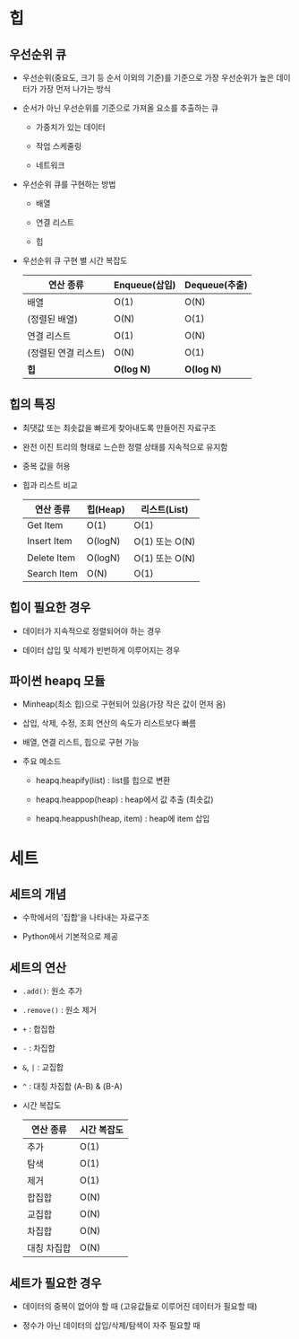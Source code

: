 # 힙

## 우선순위 큐

- 우선순위(중요도, 크기 등 순서 이외의 기준)를 기준으로 가장 우선순위가 높은 데이터가 가장 먼저 나가는 방식

- 순서가 아닌 우선순위를 기준으로 가져올 요소를 추출하는 큐

  - 가중치가 있는 데이터

  - 작업 스케줄링

  - 네트워크

- 우선순위 큐를 구현하는 방법

  - 배열

  - 연결 리스트

  - 힙

- 우선순위 큐 구현 별 시간 복잡도

  | 연산 종류            | Enqueue(삽입) | Dequeue(추출) |
  | -------------------- | ------------- | ------------- |
  | 배열                 | O(1)          | O(N)          |
  | (정렬된 배열)        | O(N)          | O(1)          |
  | 연결 리스트          | O(1)          | O(N)          |
  | (정렬된 연결 리스트) | O(N)          | O(1)          |
  | **힙**               | **O(log N)**  | **O(log N)**  |



## 힙의 특징

- 최댓값 또는 최솟값을 빠르게 찾아내도록 만들어진 자료구조

- 완전 이진 트리의 형태로 느슨한 정렬 상태를 지속적으로 유지함

- 중복 값을 허용

- 힙과 리스트 비교

  | 연산 종류   | 힙(Heap) | 리스트(List)   |
  | ----------- | -------- | -------------- |
  | Get Item    | O(1)     | O(1)           |
  | Insert Item | O(logN)  | O(1) 또는 O(N) |
  | Delete Item | O(logN)  | O(1) 또는 O(N) |
  | Search Item | O(N)     | O(1)           |



## 힙이 필요한 경우

- 데이터가 지속적으로 정렬되어야 하는 경우

- 데이터 삽입 및 삭제가 빈번하게 이루어지는 경우



## 파이썬 heapq 모듈

- Minheap(최소 힙)으로 구현되어 있음(가장 작은 값이 먼저 옴)

- 삽입, 삭제, 수정, 조회 연산의 속도가 리스트보다 빠름

- 배열, 연결 리스트, 힙으로 구현 가능

- 주요 메소드

  - heapq.heapify(list) : list를 힙으로 변환

  - heapq.heappop(heap) : heap에서 값 추출 (최솟값)

  - heapq.heappush(heap, item) : heap에 item 삽입



# 세트

## 세트의 개념

- 수학에서의 '집합'을 나타내는 자료구조

- Python에서 기본적으로 제공



## 세트의 연산

- `.add()`: 원소 추가

- `.remove()` : 원소 제거

- `+` : 합집합

- `-` : 차집합

- `&`, `|` : 교집합

- `^` : 대칭 차집합 (A-B) & (B-A)

- 시간 복잡도

  | 연산 종류   | 시간 복잡도 |
  | ----------- | ----------- |
  | 추가        | O(1)        |
  | 탐색        | O(1)        |
  | 제거        | O(1)        |
  | 합집합      | O(N)        |
  | 교집합      | O(N)        |
  | 차집합      | O(N)        |
  | 대칭 차집합 | O(N)        |



## 세트가 필요한 경우

- 데이터의 중복이 없어야 할 때 (고유값들로 이루어진 데이터가 필요할 때)

- 정수가 아닌 데이터의 삽입/삭제/탐색이 자주 필요할 때